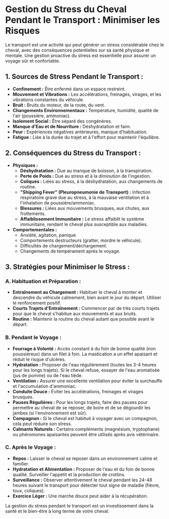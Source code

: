 # Gestion du Stress du Cheval Pendant le Transport : Minimiser les Risques

Le transport est une activité qui peut générer un stress considérable chez le cheval, avec des conséquences potentielles sur sa santé physique et mentale. Une gestion proactive du stress est essentielle pour assurer un voyage sûr et confortable.

## 1. Sources de Stress Pendant le Transport :

*   **Confinement :** Être enfermé dans un espace restreint.
*   **Mouvement et Vibrations :** Les accélérations, freinages, virages, et les vibrations constantes du véhicule.
*   **Bruit :** Bruits du moteur, de la route, du vent.
*   **Changements Environnementaux :** Température, humidité, qualité de l'air (poussière, ammoniac).
*   **Isolement Social :** Être séparé des congénères.
*   **Manque d'Eau et de Nourriture :** Déshydratation et faim.
*   **Peur :** Expériences négatives antérieures, manque d'habituation.
*   **Fatigue :** Liée à la durée du trajet et à l'effort pour maintenir l'équilibre.

## 2. Conséquences du Stress du Transport :

*   **Physiques :**
    *   **Déshydratation :** Due au manque de boisson, à la transpiration.
    *   **Perte de Poids :** Due au stress et à la diminution de l'ingestion.
    *   **Coliques :** Liées au stress, à la déshydratation, aux changements de routine.
    *   **"Shipping Fever" (Pleuropneumonie de Transport) :** Infection respiratoire grave due au stress, à la mauvaise ventilation et à l'inhalation de poussière/ammoniac.
    *   **Blessures :** Liées aux mouvements brusques, aux chutes, aux frottements.
    *   **Affaiblissement Immunitaire :** Le stress affaiblit le système immunitaire, rendant le cheval plus susceptible aux maladies.
*   **Comportementales :**
    *   Anxiété, agitation, panique.
    *   Comportements destructeurs (gratter, mordre le véhicule).
    *   Difficultés de chargement/déchargement.
    *   Changements de tempérament après le voyage.

## 3. Stratégies pour Minimiser le Stress :

### A. Habituation et Préparation :

*   **Entraînement au Chargement :** Habituer le cheval à monter et descendre du véhicule calmement, bien avant le jour du départ. Utiliser le renforcement positif.
*   **Courts Trajets d'Entraînement :** Commencer par de très courts trajets pour que le cheval s'habitue aux mouvements et aux bruits.
*   **Routine :** Maintenir la routine du cheval autant que possible avant le départ.

### B. Pendant le Voyage :

*   **Fourrage à Volonté :** Accès constant à du foin de bonne qualité (non poussiéreux) dans un filet à foin. La mastication a un effet apaisant et réduit le risque d'ulcères.
*   **Hydratation :** Proposer de l'eau régulièrement (toutes les 3-4 heures pour les longs trajets). Si le cheval refuse, essayer de l'eau aromatisée (jus de pomme) ou de l'eau tiède.
*   **Ventilation :** Assurer une excellente ventilation pour éviter la surchauffe et l'accumulation d'ammoniac.
*   **Conduite Douce :** Éviter les accélérations, freinages et virages brusques.
*   **Pauses Régulières :** Pour les longs trajets, faire des pauses pour permettre au cheval de se reposer, de boire et de se dégourdir les jambes (si l'environnement est sûr).
*   **Compagnon :** Si le cheval est habitué à voyager avec un compagnon, cela peut réduire son stress.
*   **Calmants Naturels :** Certains compléments (magnésium, tryptophane) ou phéromones apaisantes peuvent être utilisés après avis vétérinaire.

### C. Après le Voyage :

*   **Repos :** Laisser le cheval se reposer dans un environnement calme et familier.
*   **Hydratation et Alimentation :** Proposer de l'eau et du foin de bonne qualité. Surveiller l'appétit et la production de crottins.
*   **Surveillance :** Observer attentivement le cheval pendant les 24-48 heures suivant le transport pour détecter tout signe de maladie (fièvre, toux, coliques).
*   **Exercice Léger :** Une marche douce peut aider à la récupération.

La gestion du stress pendant le transport est un investissement dans la santé et le bien-être à long terme de votre cheval.
